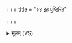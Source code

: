 +++
title = "०४ इह पुष्टिरिह"

+++
<details><summary>मूलम् (VS)</summary>

इ॒ह पुष्टि॑रि॒ह रस॑ इ॒ह स॑हस्र॒सात॑मा भव। प॒शून्य॑मिनि पोषय ॥
</details>